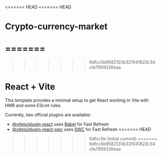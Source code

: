 <<<<<<< HEAD
<<<<<<< HEAD
# Crypto-currency-market
=======
=======
>>>>>>> 6dfcc5b9582120b321041823c34cfa7959326eaa
# React + Vite

This template provides a minimal setup to get React working in Vite with HMR and some ESLint rules.

Currently, two official plugins are available:

- [@vitejs/plugin-react](https://github.com/vitejs/vite-plugin-react/blob/main/packages/plugin-react/README.md) uses [Babel](https://babeljs.io/) for Fast Refresh
- [@vitejs/plugin-react-swc](https://github.com/vitejs/vite-plugin-react-swc) uses [SWC](https://swc.rs/) for Fast Refresh
<<<<<<< HEAD
>>>>>>> 6dfcc5b (Initial commit)
=======
>>>>>>> 6dfcc5b9582120b321041823c34cfa7959326eaa
